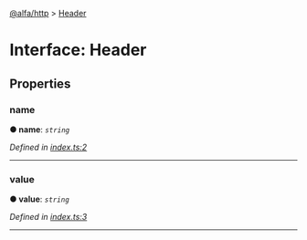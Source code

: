 [@alfa/http](../README.md) > [Header](../interfaces/header.md)

# Interface: Header

## Properties

<a id="name"></a>

### name

**● name**: _`string`_

_Defined in [index.ts:2](https://github.com/Siteimprove/alfa/blob/master/packages/http/src/index.ts#L2)_

---

<a id="value"></a>

### value

**● value**: _`string`_

_Defined in [index.ts:3](https://github.com/Siteimprove/alfa/blob/master/packages/http/src/index.ts#L3)_

---

